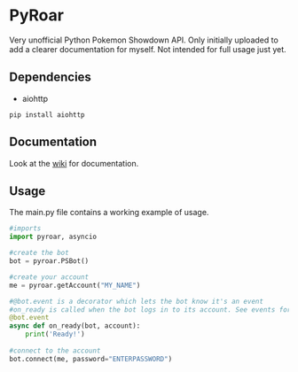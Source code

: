 # PyRoar
Very unofficial Python Pokemon Showdown API. Only initially uploaded to add a clearer documentation for myself.
Not intended for full usage just yet.

## Dependencies
* aiohttp

`pip install aiohttp`

## Documentation
Look at the [wiki](https://github.com/Zeitocrab/PyRoar/wiki#pyroar-documentation) for documentation.

## Usage
The main.py file contains a working example of usage.
```Python
#imports
import pyroar, asyncio

#create the bot
bot = pyroar.PSBot()

#create your account
me = pyroar.getAccount("MY_NAME")

#@bot.event is a decorator which lets the bot know it's an event
#on_ready is called when the bot logs in to its account. See events for more information
@bot.event
async def on_ready(bot, account):
    print('Ready!')
    
#connect to the account
bot.connect(me, password="ENTERPASSWORD")
```